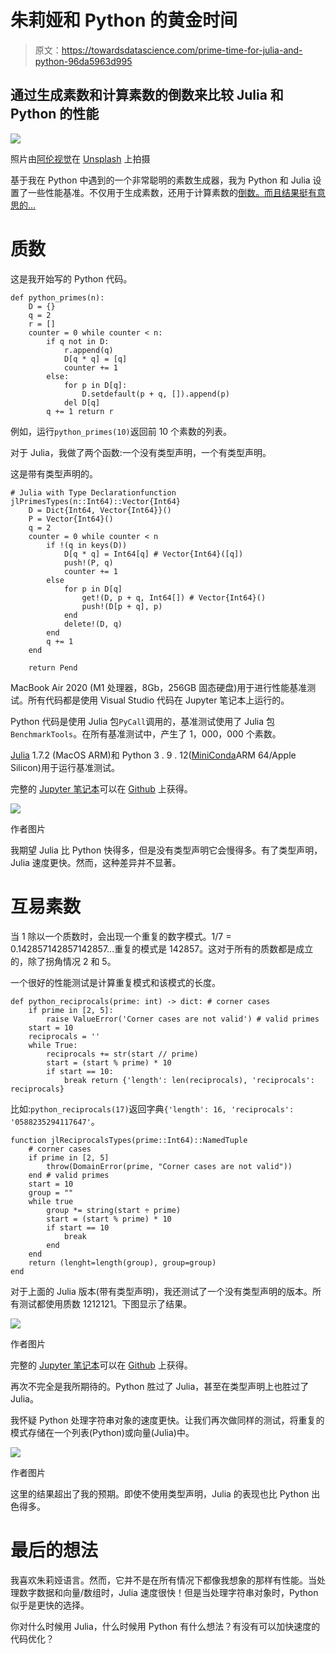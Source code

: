 # 朱莉娅和 Python 的黄金时间

> 原文：<https://towardsdatascience.com/prime-time-for-julia-and-python-96da5963d995>

## 通过生成素数和计算素数的倒数来比较 Julia 和 Python 的性能

![](img/14a174b7d5a733433abe90695c8a2f17.png)

照片由[阿伦视觉](https://unsplash.com/@aronvisuals?utm_source=unsplash&utm_medium=referral&utm_content=creditCopyText)在 [Unsplash](https://unsplash.com/s/photos/prime-time?utm_source=unsplash&utm_medium=referral&utm_content=creditCopyText) 上拍摄

基于我在 Python 中遇到的一个非常聪明的素数生成器，我为 Python 和 Julia 设置了一些性能基准。不仅用于生成素数，还用于计算素数的[倒数。而且结果挺有意思的…](https://www.youtube.com/watch?v=DmfxIhmGPP4)

# 质数

这是我开始写的 Python 代码。

```
def python_primes(n):
    D = {}
    q = 2
    r = []
    counter = 0 while counter < n:
        if q not in D:
            r.append(q)
            D[q * q] = [q]
            counter += 1
        else:
            for p in D[q]:
                D.setdefault(p + q, []).append(p)
            del D[q]
        q += 1 return r
```

例如，运行`python_primes(10)`返回前 10 个素数的列表。

对于 Julia，我做了两个函数:一个没有类型声明，一个有类型声明。

这是带有类型声明的。

```
# Julia with Type Declarationfunction jlPrimesTypes(n::Int64)::Vector{Int64}
    D = Dict{Int64, Vector{Int64}}()
    P = Vector{Int64}()
    q = 2
    counter = 0 while counter < n
        if !(q in keys(D))
            D[q * q] = Int64[q] # Vector{Int64}([q])
            push!(P, q)
            counter += 1
        else
            for p in D[q]
                get!(D, p + q, Int64[]) # Vector{Int64}()
                push!(D[p + q], p)
            end
            delete!(D, q)
        end
        q += 1
    end

    return Pend
```

MacBook Air 2020 (M1 处理器，8Gb，256GB 固态硬盘)用于进行性能基准测试。所有代码都是使用 Visual Studio 代码在 Jupyter 笔记本上运行的。

Python 代码是使用 Julia 包`PyCall`调用的，基准测试使用了 Julia 包`BenchmarkTools`。在所有基准测试中，产生了 1，000，000 个素数。

[Julia](https://www.julialang.org/downloads/) 1.7.2 (MacOS ARM)和 Python 3 . 9 . 12([MiniConda](https://github.com/conda-forge/miniforge)ARM 64/Apple Silicon)用于运行基准测试。

完整的 [Jupyter 笔记本](https://nbviewer.org/github/Brinkhuis/PrimeTime/blob/main/primes.ipynb)可以在 [Github](https://github.com/Brinkhuis/PrimeTime) 上获得。

![](img/200e44025b0e32b662b02aaa2eab22f7.png)

作者图片

我期望 Julia 比 Python 快得多，但是没有类型声明它会慢得多。有了类型声明，Julia 速度更快。然而，这种差异并不显著。

# 互易素数

当 1 除以一个质数时，会出现一个重复的数字模式。1/7 = 0.142857142857142857…重复的模式是 142857。这对于所有的质数都是成立的，除了拐角情况 2 和 5。

一个很好的性能测试是计算重复模式和该模式的长度。

```
def python_reciprocals(prime: int) -> dict: # corner cases
    if prime in [2, 5]:
        raise ValueError('Corner cases are not valid') # valid primes
    start = 10
    reciprocals = ''
    while True:
        reciprocals += str(start // prime)
        start = (start % prime) * 10
        if start == 10:
            break return {'length': len(reciprocals), 'reciprocals': reciprocals}
```

比如:`python_reciprocals(17)`返回字典`{'length': 16, 'reciprocals': '0588235294117647'`。

```
function jlReciprocalsTypes(prime::Int64)::NamedTuple
    # corner cases
    if prime in [2, 5]
        throw(DomainError(prime, "Corner cases are not valid"))
    end # valid primes
    start = 10
    group = ""
    while true
        group *= string(start ÷ prime)
        start = (start % prime) * 10
        if start == 10
            break
        end
    end
    return (lenght=length(group), group=group)
end
```

对于上面的 Julia 版本(带有类型声明)，我还测试了一个没有类型声明的版本。所有测试都使用质数 1212121。下图显示了结果。

![](img/a66768c3740b98084c6ce72f6d6ce212.png)

作者图片

完整的 [Jupyter 笔记本](https://nbviewer.org/github/Brinkhuis/PrimeTime/blob/main/primes.ipynb)可以在 [Github](https://github.com/Brinkhuis/PrimeTime/blob/main/primes.ipynb) 上获得。

再次不完全是我所期待的。Python 胜过了 Julia，甚至在类型声明上也胜过了 Julia。

我怀疑 Python 处理字符串对象的速度更快。让我们再次做同样的测试，将重复的模式存储在一个列表(Python)或向量(Julia)中。

![](img/552291f42c162a47e29a49e893fbf460.png)

作者图片

这里的结果超出了我的预期。即使不使用类型声明，Julia 的表现也比 Python 出色得多。

# 最后的想法

我喜欢朱莉娅语言。然而，它并不是在所有情况下都像我想象的那样有性能。当处理数字数据和向量/数组时，Julia 速度很快！但是当处理字符串对象时，Python 似乎是更快的选择。

你对什么时候用 Julia，什么时候用 Python 有什么想法？有没有可以加快速度的代码优化？

[](/how-to-setup-project-environments-in-julia-ec8ae73afe9c)  [](/getting-started-with-data-analysis-in-julia-421ce0032916) 